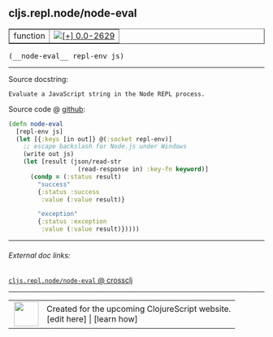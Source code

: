 ## cljs.repl.node/node-eval



 <table border="1">
<tr>
<td>function</td>
<td><a href="https://github.com/cljsinfo/cljs-api-docs/tree/0.0-2629"><img valign="middle" alt="[+] 0.0-2629" title="Added in 0.0-2629" src="https://img.shields.io/badge/+-0.0--2629-lightgrey.svg"></a> </td>
</tr>
</table>


 <samp>
(__node-eval__ repl-env js)<br>
</samp>

---





Source docstring:

```
Evaluate a JavaScript string in the Node REPL process.
```


Source code @ [github](https://github.com/clojure/clojurescript/blob/r1.7.122/src/main/clojure/cljs/repl/node.clj#L52-L67):

```clj
(defn node-eval
  [repl-env js]
  (let [{:keys [in out]} @(:socket repl-env)]
    ;; escape backslash for Node.js under Windows
    (write out js)
    (let [result (json/read-str
                   (read-response in) :key-fn keyword)]
      (condp = (:status result)
        "success"
        {:status :success
         :value (:value result)}

        "exception"
        {:status :exception
         :value (:value result)}))))
```

<!--
Repo - tag - source tree - lines:

 <pre>
clojurescript @ r1.7.122
└── src
    └── main
        └── clojure
            └── cljs
                └── repl
                    └── <ins>[node.clj:52-67](https://github.com/clojure/clojurescript/blob/r1.7.122/src/main/clojure/cljs/repl/node.clj#L52-L67)</ins>
</pre>

-->

---



###### External doc links:

[`cljs.repl.node/node-eval` @ crossclj](http://crossclj.info/fun/cljs.repl.node/node-eval.html)<br>

---

 <table>
<tr><td>
<img valign="middle" align="right" width="48px" src="http://i.imgur.com/Hi20huC.png">
</td><td>
Created for the upcoming ClojureScript website.<br>
[edit here] | [learn how]
</td></tr></table>

[edit here]:https://github.com/cljsinfo/cljs-api-docs/blob/master/cljsdoc/cljs.repl.node/node-eval.cljsdoc
[learn how]:https://github.com/cljsinfo/cljs-api-docs/wiki/cljsdoc-files

<!--

This information was too distracting to show to readers, but I'll leave it
commented here since it is helpful to:

- pretty-print the data used to generate this document
- and show how to retrieve that data



The API data for this symbol:

```clj
{:ns "cljs.repl.node",
 :name "node-eval",
 :signature ["[repl-env js]"],
 :history [["+" "0.0-2629"]],
 :type "function",
 :full-name-encode "cljs.repl.node/node-eval",
 :source {:code "(defn node-eval\n  [repl-env js]\n  (let [{:keys [in out]} @(:socket repl-env)]\n    ;; escape backslash for Node.js under Windows\n    (write out js)\n    (let [result (json/read-str\n                   (read-response in) :key-fn keyword)]\n      (condp = (:status result)\n        \"success\"\n        {:status :success\n         :value (:value result)}\n\n        \"exception\"\n        {:status :exception\n         :value (:value result)}))))",
          :title "Source code",
          :repo "clojurescript",
          :tag "r1.7.122",
          :filename "src/main/clojure/cljs/repl/node.clj",
          :lines [52 67]},
 :full-name "cljs.repl.node/node-eval",
 :docstring "Evaluate a JavaScript string in the Node REPL process."}

```

Retrieve the API data for this symbol:

```clj
;; from Clojure REPL
(require '[clojure.edn :as edn])
(-> (slurp "https://raw.githubusercontent.com/cljsinfo/cljs-api-docs/catalog/cljs-api.edn")
    (edn/read-string)
    (get-in [:symbols "cljs.repl.node/node-eval"]))
```

-->
